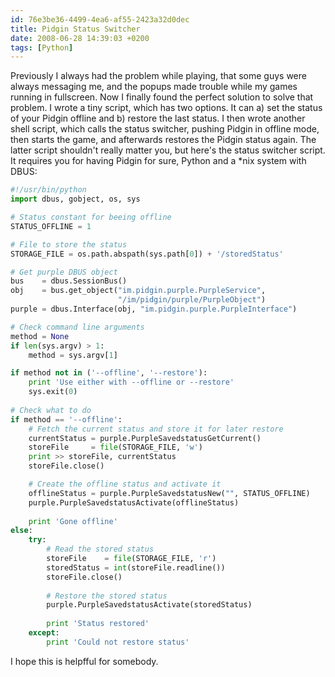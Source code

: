 ```yaml
---
id: 76e3be36-4499-4ea6-af55-2423a32d0dec
title: Pidgin Status Switcher
date: 2008-06-28 14:39:03 +0200
tags: [Python]
---
```


Previously I always had the problem while playing, that some guys were always messaging me, and the popups made trouble while my games running in fullscreen. Now I finally found the perfect solution to solve that problem. I wrote a tiny script, which has two options. It can a) set the status of your Pidgin offline and b) restore the last status. I then wrote another shell script, which calls the status switcher, pushing Pidgin in offline mode, then starts the game, and afterwards restores the Pidgin status again. The latter script shouldn't really matter you, but here's the status switcher script. It requires you for having Pidgin for sure, Python and a *nix system with DBUS:

```py
#!/usr/bin/python
import dbus, gobject, os, sys

# Status constant for beeing offline
STATUS_OFFLINE = 1

# File to store the status 
STORAGE_FILE = os.path.abspath(sys.path[0]) + '/storedStatus'

# Get purple DBUS object
bus    = dbus.SessionBus()
obj    = bus.get_object("im.pidgin.purple.PurpleService",
                        "/im/pidgin/purple/PurpleObject")
purple = dbus.Interface(obj, "im.pidgin.purple.PurpleInterface")

# Check command line arguments
method = None
if len(sys.argv) > 1:
    method = sys.argv[1]

if method not in ('--offline', '--restore'):
    print 'Use either with --offline or --restore' 
    sys.exit(0)
    
# Check what to do
if method == '--offline':
    # Fetch the current status and store it for later restore
    currentStatus = purple.PurpleSavedstatusGetCurrent()
    storeFile     = file(STORAGE_FILE, 'w')
    print >> storeFile, currentStatus
    storeFile.close()

    # Create the offline status and activate it
    offlineStatus = purple.PurpleSavedstatusNew("", STATUS_OFFLINE)
    purple.PurpleSavedstatusActivate(offlineStatus)
    
    print 'Gone offline'
else:
    try:
        # Read the stored status
        storeFile    = file(STORAGE_FILE, 'r')
        storedStatus = int(storeFile.readline())
        storeFile.close()
        
        # Restore the stored status
        purple.PurpleSavedstatusActivate(storedStatus)
        
        print 'Status restored'
    except:
        print 'Could not restore status'```

I hope this is helpfful for somebody.